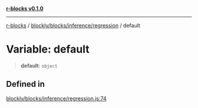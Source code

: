 [**r-blocks v0.1.0**](../../../../../README.md)

***

[r-blocks](../../../../../modules.md) / [blockly/blocks/inference/regression](../README.md) / default

# Variable: default

> **default**: `object`

## Defined in

[blockly/blocks/inference/regression.js:74](https://github.com/DhyeyMavani2003/r-blocks/blob/3c6fd2c845ebaab7af1ba61c432e0fe34ef7f334/src/pages/modules/blockly/blocks/inference/regression.js#L74)
